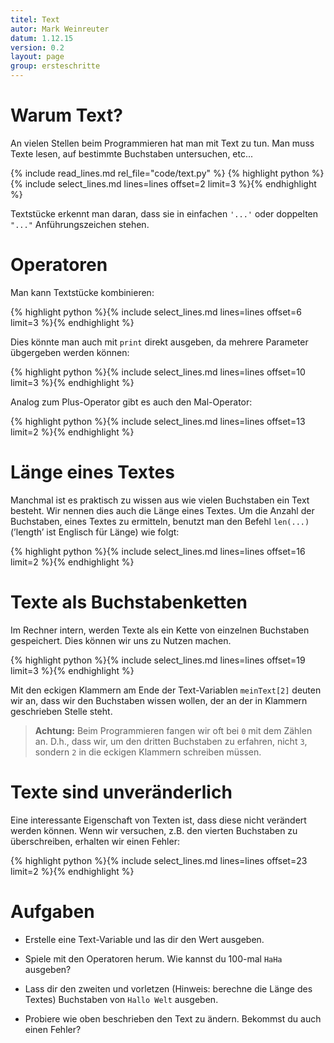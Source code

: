 ```yaml
---
titel: Text
autor: Mark Weinreuter
datum: 1.12.15
version: 0.2
layout: page
group: ersteschritte
---
```


Warum Text?
===========

An vielen Stellen beim Programmieren hat man mit Text zu tun. Man muss
Texte lesen, auf bestimmte Buchstaben untersuchen, etc...

{% include read_lines.md rel_file="code/text.py" %}
{% highlight python %}{% include select_lines.md lines=lines offset=2 limit=3 %}{% endhighlight %}

Textstücke erkennt man daran, dass sie in einfachen `'...'` oder doppelten `"..."`
Anführungszeichen stehen.

Operatoren
==========

Man kann Textstücke kombinieren:

{% highlight python %}{% include select_lines.md lines=lines offset=6 limit=3 %}{% endhighlight %}


Dies könnte man auch mit `print` direkt
ausgeben, da mehrere Parameter übgergeben werden können:

{% highlight python %}{% include select_lines.md lines=lines offset=10 limit=3 %}{% endhighlight %}


Analog zum Plus-Operator gibt es auch den Mal-Operator:

{% highlight python %}{% include select_lines.md lines=lines offset=13 limit=2 %}{% endhighlight %}


Länge eines Textes
==================

Manchmal ist es praktisch zu wissen aus wie vielen Buchstaben ein Text
besteht. Wir nennen dies auch die Länge eines Textes. Um die Anzahl der
Buchstaben, eines Textes zu ermitteln, benutzt man den Befehl `len(...)` (’length’
ist Englisch für Länge) wie folgt:

{% highlight python %}{% include select_lines.md lines=lines offset=16 limit=2 %}{% endhighlight %}

Texte als Buchstabenketten
==========================

Im Rechner intern, werden Texte als ein Kette von einzelnen Buchstaben
gespeichert. Dies können wir uns zu Nutzen machen.

{% highlight python %}{% include select_lines.md lines=lines offset=19 limit=3 %}{% endhighlight %}

Mit den eckigen Klammern am Ende der Text-Variablen `meinText[2]` deuten wir an, dass
wir den Buchstaben wissen wollen, der an der in Klammern geschrieben
Stelle steht.

> **Achtung:** Beim Programmieren fangen wir oft bei `0` mit dem Zählen an.
> D.h., dass wir, um den dritten Buchstaben zu erfahren, nicht `3`, sondern `2` in
> die eckigen Klammern schreiben müssen.


Texte sind unveränderlich
=========================

Eine interessante Eigenschaft von Texten ist, dass diese nicht verändert
werden können. Wenn wir versuchen, z.B. den vierten Buchstaben zu
überschreiben, erhalten wir einen Fehler:


{% highlight python %}{% include select_lines.md lines=lines offset=23 limit=2 %}{% endhighlight %}




Aufgaben
========

-   Erstelle eine Text-Variable und las dir den Wert ausgeben.

-   Spiele mit den Operatoren herum. Wie kannst du 100-mal `HaHa` ausgeben?

-   Lass dir den zweiten und vorletzen (Hinweis: berechne die Länge
    des Textes) Buchstaben von `Hallo Welt` ausgeben.

-   Probiere wie oben beschrieben den Text zu ändern. Bekommst du auch
    einen Fehler?
